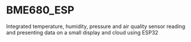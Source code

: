 # BME680_ESP
Integrated temperature, humidity, pressure and air quality sensor reading and presenting data on a small display and cloud using ESP32
